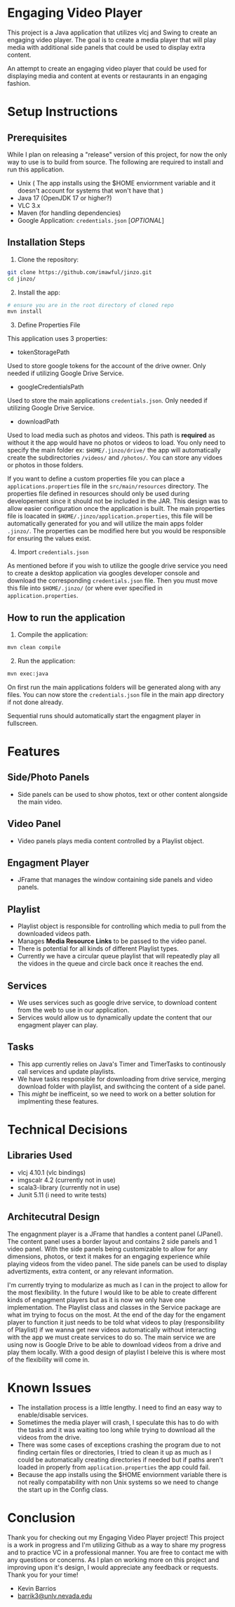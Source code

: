 # Engaging Video Player

This project is a Java application that utilizes vlcj and Swing to create an engaging video player. The goal is to create a media player that will play media with additional side panels that could be used to display extra content.

An attempt to create an engaging video player that could be used for displaying media and content at events or restaurants in an engaging fashion.

# Setup Instructions

## Prerequisites 

While I plan on releasing a "release" version of this project, for now the only way to use is to build from source.
The following are required to install and run this application.
- Unix ( The app installs using the $HOME enviornment variable and it doesn't account for systems that won't have that )
- Java 17 (OpenJDK 17 or higher?)
- VLC 3.x
- Maven (for handling dependencies)
- Google Application: `credentials.json` [*OPTIONAL*]

## Installation Steps

1. Clone the repository:

```sh
git clone https://github.com/imawful/jinzo.git
cd jinzo/
```

2. Install the app:

```sh
# ensure you are in the root directory of cloned repo
mvn install
```

3. Define Properties File

This application uses 3 properties:

- tokenStoragePath

Used to store google tokens for the account of the drive owner. Only needed if utilizing Google Drive Service.

- googleCredentialsPath

Used to store the main applications `credentials.json`. Only needed if utilizing Google Drive Service.

- downloadPath

Used to load media such as photos and videos. This path is **required** as without it the app would have no photos or videos to load.
You only need to specify the main folder ex: `$HOME/.jinzo/drive/` the app will automatically create the subdirectories `/videos/` and `/photos/`. You can store any vidoes or photos in those folders. 

If you want to define a custom properties file you can place a `applications.properties` file in the `src/main/resources` directory.
The properties file defined in resources should only be used during developement since it should not be included in the JAR. This design
was to allow easier configuration once the application is built. The main properties file is loacated in `$HOME/.jinzo/application.properties`, this file
will be automatically generated for you and will utilize the main apps folder `.jinzo/`. The properties can be modified here but you would be responsible for ensuring
the values exist.

4. Import `credentials.json`

As mentioned before if you wish to utilize the google drive service you need to create a desktop application via googles developer console and download the corresponding `credentials.json` file. Then you must move this file into `$HOME/.jinzo/` (or where ever specified in `application.properties`. 

## How to run the application

1. Compile the application:

```sh
mvn clean compile
```

2. Run the application:

```sh
mvn exec:java
```
On first run the main applications folders will be generated along with any files. You can now store the `credentials.json` file in the main app directory if not done already.

Sequential runs should automatically start the engagment player in fullscreen.

# Features

## Side/Photo Panels

- Side panels can be used to show photos, text or other content alongside the main video. 

## Video Panel

- Video panels plays media content controlled by a Playlist object.

## Engagment Player

- JFrame that manages the window containing side panels and video panels.

## Playlist

- Playlist object is responsible for controlling which media to pull from the downloaded videos path. 
- Manages **Media Resource Links** to be passed to the video panel. 
- There is potential for all kinds of different Playlist types.
- Currently we have a circular queue playlist that will repeatedly play all the vidoes in the queue and circle back once it reaches the end.

## Services

- We uses services such as google drive service, to download content from the web to use in our application.
- Services would allow us to dynamically update the content that our engagment player can play.

## Tasks

- This app currently relies on Java's Timer and TimerTasks to continously call services and update playlists. 
- We have tasks responsible for downloading from drive service, merging download folder with playlist, and swithcing the content of a side panel. 
- This *might* be inefficeint, so we need to work on a better solution for implmenting these features.

# Technical Decisions

## Libraries Used

- vlcj 4.10.1 (vlc bindings)
- imgscalr 4.2 (currently not in use)
- scala3-library (currently not in use)
- Junit 5.11 (i need to write tests)

## Architecutral Design

The engagnment player is a JFrame that handles a content panel (JPanel). The content panel uses a border layout and contains 2 side panels and 1 video panel. With the side panels being customizable to allow for any dimensions, photos, or text it makes for an engaging experience while playing videos from the video panel. The side panels can be used to display advertizments, extra content, or any relevant information.

I'm currently trying to modularize as much as I can in the project to allow for the most flexibility. In the future I would like to be able to create different kinds of engagment players but as it is now we only have one implementation. The Playlist class and classes in the Service package are what im trying to focus on the most. At the end of the day for the engament player to function it just needs to be told what videos to play (responsibility of Playlist) if we wanna get new videos automatically without interacting with the app we must create services to do so. The main service we are using now is Google Drive to be able to download videos from a drive and play them locally. With a good design of playlist I beleive this is where most of the flexibility will come in.

# Known Issues

- The installation process is a little lengthy. I need to find an easy way to enable/disable services.
- Sometimes the media player will crash, I speculate this has to do with the tasks and it was waiting too long while trying to download all the videos from the drive.
- There was some cases of exceptions crashing the program due to not finding certain files or directories, I tried to clean it up as much as I could be automatically creating directories if needed but if paths aren't loaded in properly from `application.properties` the app could fail.
- Because the app installs using the $HOME enviornment variable there is not really compatability with non Unix systems so we need to change the start up in the Config class.

# Conclusion 

Thank you for checking out my Engaging Video Player project! This project is a work in progress and I'm utilizing Github as a way to share my progress and to practice VC in a professional manner. You are free to contact me with any questions or concerns. As I plan on working more on this project and improving upon it's design, I would appreciate any feedback or requests. Thank you for your time!

- Kevin Barrios
- barrik3@unlv.nevada.edu 
